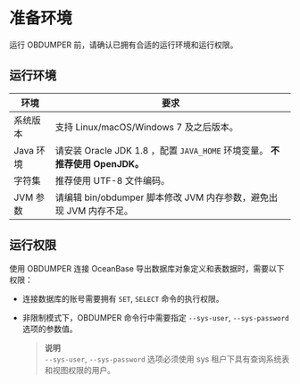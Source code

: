 准备环境 
=========================

运行 OBDUMPER 前，请确认已拥有合适的运行环境和运行权限。

运行环境 
-------------------------



| **环境**  |                            **要求**                            |
|---------|--------------------------------------------------------------|
| 系统版本    | 支持 Linux/macOS/Windows 7 及之后版本。                              |
| Java 环境 | 请安装 Oracle  JDK 1.8 ，配置 `JAVA_HOME` 环境变量。 **不推荐使用 OpenJDK。** |
| 字符集     | 推荐使用 UTF-8 文件编码。                                             |
| JVM 参数  | 请编辑 bin/obdumper 脚本修改 JVM 内存参数，避免出现 JVM 内存不足。                |



运行权限 
-------------------------

使用 OBDUMPER 连接 OceanBase 导出数据库对象定义和表数据时，需要以下权限：

* 连接数据库的账号需要拥有 `SET`, `SELECT` 命令的执行权限。

  

* 非限制模式下，OBDUMPER 命令行中需要指定 `--sys-user`, `--sys-password` 选项的参数值。

  > **说明** <br>
  > `--sys-user`, `--sys-password` 选项必须使用 sys 租户下具有查询系统表和视图权限的用户。
  



